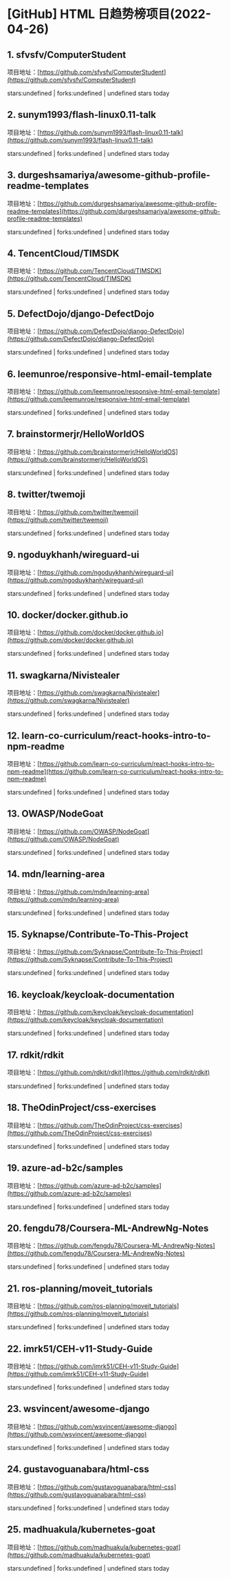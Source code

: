 # [GitHub] HTML 日趋势榜项目(2022-04-26)

## 1. sfvsfv/ComputerStudent 

项目地址：[https://github.com/sfvsfv/ComputerStudent](https://github.com/sfvsfv/ComputerStudent)

stars:undefined | forks:undefined | undefined stars today 



## 2. sunym1993/flash-linux0.11-talk 

项目地址：[https://github.com/sunym1993/flash-linux0.11-talk](https://github.com/sunym1993/flash-linux0.11-talk)

stars:undefined | forks:undefined | undefined stars today 



## 3. durgeshsamariya/awesome-github-profile-readme-templates 

项目地址：[https://github.com/durgeshsamariya/awesome-github-profile-readme-templates](https://github.com/durgeshsamariya/awesome-github-profile-readme-templates)

stars:undefined | forks:undefined | undefined stars today 



## 4. TencentCloud/TIMSDK 

项目地址：[https://github.com/TencentCloud/TIMSDK](https://github.com/TencentCloud/TIMSDK)

stars:undefined | forks:undefined | undefined stars today 



## 5. DefectDojo/django-DefectDojo 

项目地址：[https://github.com/DefectDojo/django-DefectDojo](https://github.com/DefectDojo/django-DefectDojo)

stars:undefined | forks:undefined | undefined stars today 



## 6. leemunroe/responsive-html-email-template 

项目地址：[https://github.com/leemunroe/responsive-html-email-template](https://github.com/leemunroe/responsive-html-email-template)

stars:undefined | forks:undefined | undefined stars today 



## 7. brainstormerjr/HelloWorldOS 

项目地址：[https://github.com/brainstormerjr/HelloWorldOS](https://github.com/brainstormerjr/HelloWorldOS)

stars:undefined | forks:undefined | undefined stars today 



## 8. twitter/twemoji 

项目地址：[https://github.com/twitter/twemoji](https://github.com/twitter/twemoji)

stars:undefined | forks:undefined | undefined stars today 



## 9. ngoduykhanh/wireguard-ui 

项目地址：[https://github.com/ngoduykhanh/wireguard-ui](https://github.com/ngoduykhanh/wireguard-ui)

stars:undefined | forks:undefined | undefined stars today 



## 10. docker/docker.github.io 

项目地址：[https://github.com/docker/docker.github.io](https://github.com/docker/docker.github.io)

stars:undefined | forks:undefined | undefined stars today 



## 11. swagkarna/Nivistealer 

项目地址：[https://github.com/swagkarna/Nivistealer](https://github.com/swagkarna/Nivistealer)

stars:undefined | forks:undefined | undefined stars today 



## 12. learn-co-curriculum/react-hooks-intro-to-npm-readme 

项目地址：[https://github.com/learn-co-curriculum/react-hooks-intro-to-npm-readme](https://github.com/learn-co-curriculum/react-hooks-intro-to-npm-readme)

stars:undefined | forks:undefined | undefined stars today 



## 13. OWASP/NodeGoat 

项目地址：[https://github.com/OWASP/NodeGoat](https://github.com/OWASP/NodeGoat)

stars:undefined | forks:undefined | undefined stars today 



## 14. mdn/learning-area 

项目地址：[https://github.com/mdn/learning-area](https://github.com/mdn/learning-area)

stars:undefined | forks:undefined | undefined stars today 



## 15. Syknapse/Contribute-To-This-Project 

项目地址：[https://github.com/Syknapse/Contribute-To-This-Project](https://github.com/Syknapse/Contribute-To-This-Project)

stars:undefined | forks:undefined | undefined stars today 



## 16. keycloak/keycloak-documentation 

项目地址：[https://github.com/keycloak/keycloak-documentation](https://github.com/keycloak/keycloak-documentation)

stars:undefined | forks:undefined | undefined stars today 



## 17. rdkit/rdkit 

项目地址：[https://github.com/rdkit/rdkit](https://github.com/rdkit/rdkit)

stars:undefined | forks:undefined | undefined stars today 



## 18. TheOdinProject/css-exercises 

项目地址：[https://github.com/TheOdinProject/css-exercises](https://github.com/TheOdinProject/css-exercises)

stars:undefined | forks:undefined | undefined stars today 



## 19. azure-ad-b2c/samples 

项目地址：[https://github.com/azure-ad-b2c/samples](https://github.com/azure-ad-b2c/samples)

stars:undefined | forks:undefined | undefined stars today 



## 20. fengdu78/Coursera-ML-AndrewNg-Notes 

项目地址：[https://github.com/fengdu78/Coursera-ML-AndrewNg-Notes](https://github.com/fengdu78/Coursera-ML-AndrewNg-Notes)

stars:undefined | forks:undefined | undefined stars today 



## 21. ros-planning/moveit_tutorials 

项目地址：[https://github.com/ros-planning/moveit_tutorials](https://github.com/ros-planning/moveit_tutorials)

stars:undefined | forks:undefined | undefined stars today 



## 22. imrk51/CEH-v11-Study-Guide 

项目地址：[https://github.com/imrk51/CEH-v11-Study-Guide](https://github.com/imrk51/CEH-v11-Study-Guide)

stars:undefined | forks:undefined | undefined stars today 



## 23. wsvincent/awesome-django 

项目地址：[https://github.com/wsvincent/awesome-django](https://github.com/wsvincent/awesome-django)

stars:undefined | forks:undefined | undefined stars today 



## 24. gustavoguanabara/html-css 

项目地址：[https://github.com/gustavoguanabara/html-css](https://github.com/gustavoguanabara/html-css)

stars:undefined | forks:undefined | undefined stars today 



## 25. madhuakula/kubernetes-goat 

项目地址：[https://github.com/madhuakula/kubernetes-goat](https://github.com/madhuakula/kubernetes-goat)

stars:undefined | forks:undefined | undefined stars today 




